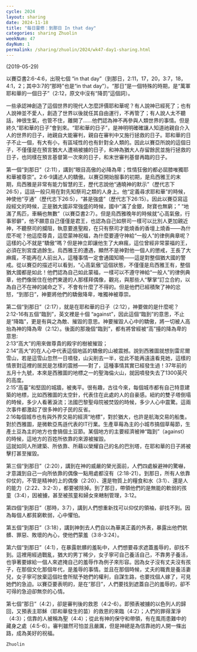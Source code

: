 ```yaml
---
cycle: 2024
layout: sharing
date: 2024-11-18
title: "每日靈修：到那日 In that day"
categories: sharing Zhuolin
weekNum: 47
dayNum: 1
permalink: /sharing/zhuolin/2024/wk47-day1-sharing.html
--- 
```

(2019-05-29)

以賽亞書2:6-4:6，出現七個 “in that day”（到那日，2:11，17，20，3:7，18，4:1，2；其中3:7的“那時”也是“in that day”）。“那日”是一個特殊的時期，是“萬軍耶和華的一個日子”（2:12，原文中沒有“降罰”這個詞）。

一些承認神創造了這個世界的現代人怎麼評價耶和華呢？有人說神已經死了；也有人說神並不愛人，創造了世界以後就任其自由運行，不再管了；有人說人太不聽話，神很生氣，也管不住，離開了......他們認為神不再參與人類世界的事情。但是終久“耶和華的日子”會到來。“耶和華的日子”，是神明明確確讓人知道祂親自介入人的世界的日子，祂親自大能審判，親自在審判中又施行拯救的日子。耶和華的日子不止一個，有大有小，有區域性的也有針對全人類的。因此以賽亞所說的這個日子，不僅僅是在預言猶大人遭禍被擄的日子，和神為猶大人存留餘民並施行拯救的日子，也同樣在預言基督第一次來的日子，和末世審判基督再臨的日子。

第一個“到那日”（2:11），講到“眼目高傲的必降為卑；性情狂傲的都必屈膝唯獨耶和華被尊崇”。2:6-9講述人的驕傲。以賽亞開始服事的初期，是烏西雅王的末期，烏西雅是非常有能力智慧的王，歷代志說他“通曉神的默示”（歷代志下26:5），這話一般只用在對先知祭司之類的人身上。他“定義尋求耶和華”的時候，神使他“亨通”（歷代志下26:5），“甚是強盛”（歷代志下26:15）。因此以賽亞寫這段經文的時候，正是猶大國非常強盛的時候，國中“滿了金銀，財寶也無窮；” “地滿了馬匹，車輛也無數”（以賽亞書2:7）。但是烏西雅晚年的時候就“心高氣傲，行事邪僻”，他不願意自己僅僅是君王，也認為自己如祭司一樣可以比別人更加親近神，不聽祭司的攔阻，執意要進聖殿，在只有祭司才能燒香的香壇上燒香——為什麼不呢？他這麼尊貴，這麼蒙神祝福，為什麼要遵守神給“一般人”的律例典章呢？這樣的心不就是“驕傲”嗎？但是神立即讓他生了大麻瘋，這位曾經非常蒙福的王，必須在別宮度過餘生。烏西雅王的遭遇，顯然不是神對他一個人的懲戒，王長了大麻瘋，不能再在人前出入，這種事情一定會通國知曉——這是對整個猶大國的警戒。從以賽亞的描述可以看到，“心高氣傲”這個狀態，不僅僅是烏西雅王有，整個猶大國都是如此！他們認為自己如此蒙福，一樣可以不遵守神給“一般人”的律例典章，他們像居住在他們東邊的人那樣拜偶像，觀兆，與那些人“擊掌”訂立合約，以為自己不在神的誡命之下，不會有什麼了不得的。但是他們已經積聚了神的忿怒，“到那日”，神要將他們的驕傲降卑，唯獨神被尊崇。

第二個“到那日”（2:17），就是在耶和華的日子（2:12），神要做的是什麼呢？2:12-16有五個“臨到”，英文裡是十個 “against”，因此這個“臨到”的意思，不止是“降臨”，更是有與之為敵、摧毀的意思。神要摧毀人心中的驕傲，將一切被人高抬為神的降為卑（2:12）。後面的那幾個“臨到”，都有將曾經被“高”擡的降為卑的意思:  
2:13“高大”的用來做尊貴的殿宇的樹被摧毀；  
2:14“高大”的在人心中代表這個地區的驕傲的山被震撼。說到西雅圖就想到雷尼爾雪山，若是這雪山忽然一日噴發，山尖削去一半，從此不能再遠遠看見她，這樣的情景對這裡的居民是怎樣的震撼——對了，這種事情其實已經發生過！37年前的五月十九號，本來是西雅圖的地標之一的聖海倫火山，就因噴發失去了1300英尺的高度。  
2:15“高臺”和堅固的城牆，被夷平。很有趣，古往今來，每個城市都有自己特意建築的地標，比如西雅圖的太空針，代表住在此處的人的自豪感。紐約的雙子塔倒塌的時候，多少人看著淚流；法國巴黎聖母院被焚毀的時候，多少人心中震驚。這兩次事件都激起了很多神的子民的反省。  
2:16每個城市也有與外界交易的經濟“地標”，對於猶大，也許是航海交易的船隻。對於西雅圖，是微軟亞馬遜代表的IT行業。生產草莓為主的小城市搞個草莓節，生產土豆為主的地方也會搞個土豆節。某個地方的主要經濟被神“臨到”（against）的時候，這地方的百姓所依靠的來源被摧毀。  
這就如同人所建築、所依靠、所藉以榮耀自己的名的巴別塔，在耶和華的日子將被擊打甚至摧毀。

第三個“到那日”（2:20），講到在神的威嚴的榮光面前，人們四處躲避神的驚嚇，才意識到自己一向所依靠的偶像一點用處都沒有（2:18-21）。到那日，所有人依靠仰仗的，不管是精神的上的偶像（2:20）、還是物質上的糧食和水（3:1）、還是人的能力（2:22、3:2-3），都要被除掉。到了那日，帶領他們的是無能的軟弱的孩童（3:4），因被擄，甚至被孩童和婦女來轄制管理，3:12。

第四個“到那日”（那時，3:7），講到人們想重新找可以仰仗的領袖，卻找不到。因為每個人都貧窮軟弱，心中懼怕。

第五個“到那日”（3:18），講到神剝去人們自以為華美正義的外表，暴露出他們骯髒、罪惡、敗壞的內心，使他們蒙羞（3:8-3:24）。

第六個“到那日”（4:1），在暴露骯髒的羞恥中，人們想要尋求遮蓋羞辱的，卻找不到。這裡用經過戰亂，猶大的男丁稀少，女子寧可自己養活自己，不靠男子養活，也爭著要嫁給一個人來遮掩自己的羞辱作為例子來形容。因為女子沒有丈夫沒有孩子，在那個文化那個年代，是羞辱的事情。並且在那個時候，丈夫的職責是養活妻兒，女子寧可放棄這個社會所賦予她們的權利，自謀生路，也要找個人嫁了，可見她們的急迫。以賽亞要表明的，是在“那日”，人們要找到遮蓋自己的羞辱的，卻不可得的急迫卻無奈的心情。

第七個“那日”（4:2），卻是審判後的救恩（4:2-6）。即預表被擄的以色列人的歸回，又預表主耶穌（耶和華發生的苗）的救恩的來臨（4:2）；人們的罪得潔淨（4:3）；信靠的人被稱為聖（4:4）；從此有神的保守和帶領，有在風雨患難中的藏身之處（4:5-6）。審判雖然可怕並且嚴厲，但是神總是為信靠祂的人開一條出路，成為美好的祝福。

`Zhuolin`
